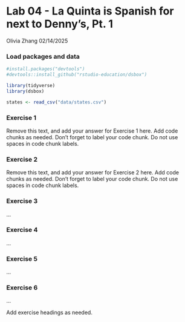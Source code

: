 Lab 04 - La Quinta is Spanish for next to Denny’s, Pt. 1
================
Olivia Zhang
02/14/2025

### Load packages and data

``` r
#install.packages("devtools")
#devtools::install_github("rstudio-education/dsbox")

library(tidyverse) 
library(dsbox) 
```

``` r
states <- read_csv("data/states.csv")
```

### Exercise 1

Remove this text, and add your answer for Exercise 1 here. Add code
chunks as needed. Don’t forget to label your code chunk. Do not use
spaces in code chunk labels.

### Exercise 2

Remove this text, and add your answer for Exercise 2 here. Add code
chunks as needed. Don’t forget to label your code chunk. Do not use
spaces in code chunk labels.

### Exercise 3

…

### Exercise 4

…

### Exercise 5

…

### Exercise 6

…

Add exercise headings as needed.
